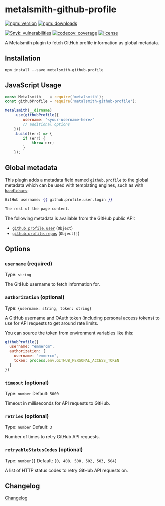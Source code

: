 # metalsmith-github-profile

[![npm: version](https://img.shields.io/npm/v/metalsmith-github-profile?color=%23cc3534&label=version&logo=npm&logoColor=white)](https://www.npmjs.com/package/metalsmith-github-profile)
[![npm: downloads](https://img.shields.io/npm/dw/metalsmith-github-profile?color=%23cc3534&logo=npm&logoColor=white)](https://www.npmjs.com/package/metalsmith-github-profile)

[![Snyk: vulnerabilities](https://snyk.io/test/npm/metalsmith-github-profile/badge.svg)](https://snyk.io/test/npm/metalsmith-github-profile)
[![codecov: coverage](https://img.shields.io/codecov/c/github/emmercm/metalsmith-plugins?flag=metalsmith-github-profile&logo=codecov&logoColor=white)](https://codecov.io/gh/emmercm/metalsmith-github-profile)
[![license](https://img.shields.io/github/license/emmercm/metalsmith-plugins?color=blue)](https://github.com/emmercm/metalsmith-plugins/blob/main/LICENSE)

A Metalsmith plugin to fetch GitHub profile information as global metadata.

## Installation

```shell
npm install --save metalsmith-github-profile
```

## JavaScript Usage

```javascript
const Metalsmith    = require('metalsmith');
const githubProfile = require('metalsmith-github-profile');

Metalsmith(__dirname)
    .use(githubProfile({
        username: "<your-username-here>"
        // additional options
    }))
    .build((err) => {
        if (err) {
            throw err;
        }
    });
```

## Global metadata

This plugin adds a metadata field named `github.profile` to the global metadata which can be used with templating engines, such as with [`handlebars`](https://www.npmjs.com/package/handlebars):

```handlebars
GitHub username: {{ github.profile.user.login }}

The rest of the page content.
```

The following metadata is available from the GitHub public API:

- [`github.profile.user`](https://docs.github.com/en/rest/reference/users#get-a-user) (`Object`)
- [`github.profile.repos`](https://docs.github.com/en/rest/reference/repos#list-repositories-for-a-user) (`Object[]`)

## Options

### `username` (required)

Type: `string`

The GitHub username to fetch information for.

### `authorization` (optional)

Type: `{username: string, token: string}`

A GitHub username and OAuth token (including personal access tokens) to use for API requests to get around rate limits.

You can source the token from environment variables like this:

```javascript
githubProfile({
  username: "emmercm",
  authorization: {
    username: "emmercm",
    token: process.env.GITHUB_PERSONAL_ACCESS_TOKEN
  }
})
```

### `timeout` (optional)

Type: `number` Default: `5000`

Timeout in milliseconds for API requests to GitHub.

### `retries` (optional)

Type: `number` Default: `3`

Number of times to retry GitHub API requests.

### `retryableStatusCodes` (optional)

Type: `number[]` Default: `[0, 408, 500, 502, 503, 504]`

A list of HTTP status codes to retry GitHub API requests on.

## Changelog

[Changelog](./CHANGELOG.md)
